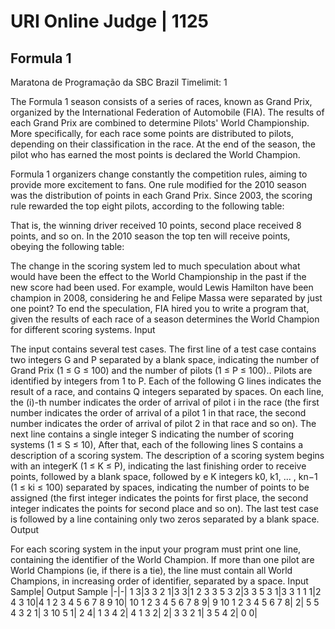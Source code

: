 # URI Online Judge | 1125
## Formula 1

Maratona de Programação da SBC Brazil
Timelimit: 1

The Formula 1 season consists of a series of races, known as Grand Prix, organized by the International Federation of Automobile (FIA). The results of each Grand Prix are combined to determine Pilots\' World Championship. More specifically, for each race some points are distributed to pilots, depending on their classification in the race. At the end of the season, the pilot who has earned the most points is declared the World Champion.

Formula 1 organizers change constantly the competition rules, aiming to provide more excitement to fans. One rule modified for the 2010 season was the distribution of points in each Grand Prix. Since 2003, the scoring rule rewarded the top eight pilots, according to the following table:

That is, the winning driver received 10 points, second place received 8 points, and so on. In the 2010 season the top ten will receive points, obeying the following table:

The change in the scoring system led to much speculation about what would have been the effect to the World Championship in the past if the new score had been used. For example, would Lewis Hamilton have been champion in 2008, considering he and Felipe Massa were separated by just one point? To end the speculation, FIA hired you to write a program that, given the results of each race of a season determines the World Champion for different scoring systems.
Input

The input contains several test cases. The first line of a test case contains two integers G and P separated by a blank space, indicating the number of Grand Prix (1 ≤ G ≤ 100) and the number of pilots (1 ≤ P ≤ 100).. Pilots are identified by integers from 1 to P. Each of the following G lines indicates the result of a race, and contains Q integers separated by spaces. On each line, the (i)-th number indicates the order of arrival of pilot i in the race (the first number indicates the order of arrival of a pilot 1 in that race, the second number indicates the order of arrival of pilot 2 in that race and so on). The next line contains a single integer S indicating the number of scoring systems (1 ≤ S ≤ 10), After that, each of the following lines S contains a description of a scoring system. The description of a scoring system begins with an integerK (1 ≤ K ≤ P), indicating the last finishing order to receive points, followed by a blank space, followed by e K integers k0, k1, ... , kn−1 (1 ≤ ki ≤ 100) separated by spaces, indicating the number of points to be assigned (the first integer indicates the points for first place, the second integer indicates the points for second place and so on). The last test case is followed by a line containing only two zeros separated by a blank space.
Output

For each scoring system in the input your program must print one line, containing the identifier of the World Champion. If more than one pilot are World Champions (ie, if there is a tie), the line must contain all World Champions, in increasing order of identifier, separated by a space.
Input Sample|	Output Sample
|-|-|
1 3|3
3 2 1|3
3|1 2 3
3 5 3 2|3
3 5 3 1|3
3 1 1 1|2 4
3 10|4
1 2 3 4 5 6 7 8 9 10|
10 1 2 3 4 5 6 7 8 9|
9 10 1 2 3 4 5 6 7 8|
2|
5 5 4 3 2 1|
3 10 5 1|
2 4|
1 3 4 2|
4 1 3 2|
2|
3 3 2 1|
3 5 4 2|
0 0|